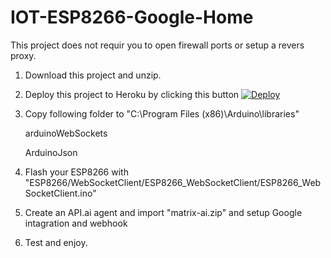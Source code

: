 # IOT-ESP8266-Google-Home
This project does not requir you to open firewall ports or setup a revers proxy.

1. Download this project and unzip.
  
2. Deploy this project to Heroku by clicking this button
    [![Deploy](https://www.herokucdn.com/deploy/button.svg)](https://heroku.com/deploy)
    
3. Copy following folder to "C:\Program Files (x86)\Arduino\libraries"

    arduinoWebSockets
  
    ArduinoJson
  
4. Flash your ESP8266 with "ESP8266/WebSocketClient/ESP8266_WebSocketClient/ESP8266_WebSocketClient.ino"

5. Create an API.ai agent and import "matrix-ai.zip"  and setup Google intagration and webhook

6. Test and enjoy.
